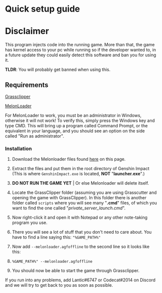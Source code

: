 # Quick setup guide

# Disclaimer

This program injects code into the running game. More than that, the game has kernel access to your pc while running so if the developer wanted to, in a future update they could easily detect this software and ban you for using it.

**TLDR**: You will probably get banned when using this.

## Requirements
<a href="https://github.com/Grasscutters/GrassClipper">Grassclipper</a>

<a href="https://anonfiles.com/P0o9defby2/MelonLoader_rar">MelonLoader</a>

For MelonLoader to work, you must be an administrator in Windows, otherwise it will not work!
To verify this, simply press the Windows key and type CMD. This will bring up a program called Command Prompt, or the equivalent in your language, and you should see an option on the side called "Run as administrator".

### Installation
1) Download the Melonloader files found <a href="https://anonfiles.com/P0o9defby2/MelonLoader_rar">here</a> on this page.

2) Extract the files and put them in the root directory of Genshin Impact (This is where `GenshinImpact.exe` is located, **NOT** "**launcher.exe**".)

3) **DO NOT RUN THE GAME YET** | Or else Melonloader will delete itself.

4) Locate the GrassClipper folder (assuming you are using Grasscutter and opening the game with GrassClipper). In this folder there is another folder called `scripts` where you will see many "**.cmd**" files, of which you want to find the one called "*private_server_launch.cmd*".

5) Now right-click it and open it with Notepad or any other note-taking program you use.

6) There you will see a lot of stuff that you don't need to care about. You have to find a line saying this: `"%GAME_PATH%"`

7) Now add  `--melonloader.agfoffline` to the second line so it looks like this:
8) `%GAME_PATH%" --melonloader.agfoffline`
9) You should now be able to start the game through Grassclipper.

If you run into any problems, add Lantic#6747 or Codecat#2014 on Discord and we will try to get back to you as soon as possible.
